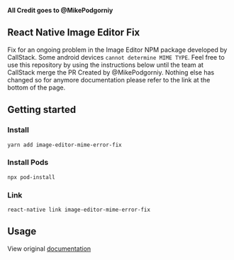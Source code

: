 <b>All Credit goes to @MikePodgorniy </b>

## React Native Image Editor Fix

Fix for an ongoing problem in the Image Editor NPM package developed by CallStack. Some android devices `cannot determine MIME TYPE`. Feel free to use this repository by using the instructions below until the team at CallStack merge the PR Created by @MikePodgorniy. Nothing else has changed so for anymore documentation please refer to the link at the bottom of the page. 

## Getting started

### Install

`yarn add image-editor-mime-error-fix`

### Install Pods

`npx pod-install`

### Link

`react-native link image-editor-mime-error-fix`

## Usage

View original [documentation](https://github.com/callstack/react-native-image-editor)
